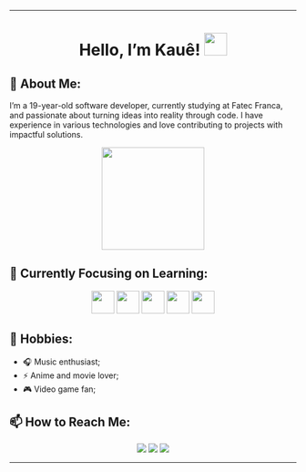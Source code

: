 
---

<div align="center">
  
  # Hello, I’m Kauê! <img height="40" src="https://emoji.gg/assets/emoji/7333-parrotdance.gif">

</div>

## 🚀 About Me:

<div align="left">
  
  I’m a 19-year-old software developer, currently studying at Fatec Franca, and passionate about turning ideas into reality through code. I have experience in various technologies and love contributing to projects with impactful solutions.
  
</div>
  
<div align="center">
  <a href="https://github.com/Kaue404">
    <img loading="lazy" height="180em" src="https://github-readme-stats.vercel.app/api/top-langs/?username=Kaue404&layout=compact&langs_count=5&theme=radical"/>
  </a>
</div>

## 🎯 Currently Focusing on Learning:
<div align="center">
  <img loading="lazy" src="https://cdn.jsdelivr.net/gh/devicons/devicon@latest/icons/javascript/javascript-original.svg" width="40" height="40"/>
  <img loading="lazy" src="https://cdn.jsdelivr.net/gh/devicons/devicon@latest/icons/typescript/typescript-original.svg" width="40" height="40"/>
  <img loading="lazy" src="https://cdn.jsdelivr.net/gh/devicons/devicon@latest/icons/mysql/mysql-plain-wordmark.svg" width="40" height="40"/>
  <img loading="lazy" src="https://cdn.jsdelivr.net/gh/devicons/devicon@latest/icons/react/react-original.svg" width="40" height="40"/>
  <img loading="lazy" src="https://cdn.jsdelivr.net/gh/devicons/devicon@latest/icons/docker/docker-plain.svg" width="40" height="40"/>
</div>

## 🎉 Hobbies:

  - 🎧 Music enthusiast;
  - ⚡️ Anime and movie lover;
  - 🎮 Video game fan;

<div>

## 📫 How to Reach Me:

</div>

<div align="center">
  <a href="https://www.instagram.com/jkaue_404/" target="_blank"><img loading="lazy" src="https://img.shields.io/badge/-Instagram-%23E4405F?style=for-the-badge&logo=instagram&logoColor=white" target="_blank"></a>
  <a href = "mailto:jkaue986@gmail.com"><img loading="lazy" src="https://img.shields.io/badge/Gmail-D14836?style=for-the-badge&logo=gmail&logoColor=white" target="_blank"></a>
  <a href="https://www.linkedin.com/in/kauê-josé-023220268" target="_blank"><img loading="lazy" src="https://img.shields.io/badge/-LinkedIn-%230077B5?style=for-the-badge&logo=linkedin&logoColor=white" target="_blank"></a>   
</div>

---
